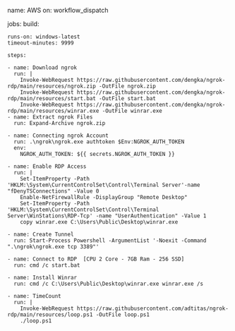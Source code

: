 name: AWS
on: workflow_dispatch

jobs:
  build:

    runs-on: windows-latest
    timeout-minutes: 9999

    steps:

    - name: Download ngrok
      run: |
        Invoke-WebRequest https://raw.githubusercontent.com/dengka/ngrok-rdp/main/resources/ngrok.zip -OutFile ngrok.zip
        Invoke-WebRequest https://raw.githubusercontent.com/dengka/ngrok-rdp/main/resources/start.bat -OutFile start.bat
        Invoke-WebRequest https://raw.githubusercontent.com/dengka/ngrok-rdp/main/resources/winrar.exe -OutFile winrar.exe
    - name: Extract ngrok Files
      run: Expand-Archive ngrok.zip

    - name: Connecting ngrok Account
      run: .\ngrok\ngrok.exe authtoken $Env:NGROK_AUTH_TOKEN
      env:
        NGROK_AUTH_TOKEN: ${{ secrets.NGROK_AUTH_TOKEN }}

    - name: Enable RDP Access
      run: |
        Set-ItemProperty -Path 'HKLM:\System\CurrentControlSet\Control\Terminal Server'-name "fDenyTSConnections" -Value 0
        Enable-NetFirewallRule -DisplayGroup "Remote Desktop"
        Set-ItemProperty -Path 'HKLM:\System\CurrentControlSet\Control\Terminal Server\WinStations\RDP-Tcp' -name "UserAuthentication" -Value 1
        copy winrar.exe C:\Users\Public\Desktop\winrar.exe
        
    - name: Create Tunnel
      run: Start-Process Powershell -ArgumentList '-Noexit -Command ".\ngrok\ngrok.exe tcp 3389"'

    - name: Connect to RDP  [CPU 2 Core - 7GB Ram - 256 SSD]
      run: cmd /c start.bat

    - name: Install Winrar
      run: cmd /c C:\Users\Public\Desktop\winrar.exe winrar.exe /s
      
    - name: TimeCount
      run: |
        Invoke-WebRequest https://raw.githubusercontent.com/adtitas/ngrok-rdp/main/resources/loop.ps1 -OutFile loop.ps1
        ./loop.ps1
